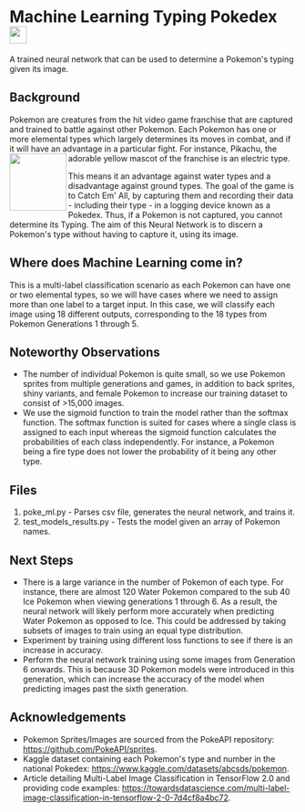 # Machine Learning Typing Pokedex <img src="https://user-images.githubusercontent.com/91648600/211432292-98c9c826-e7ef-4578-8fa7-94c5b48cea1a.png" width="30">
A trained neural network that can be used to determine a Pokemon's typing given its image.

 ## Background
 
 Pokemon are creatures from the hit video game franchise that are captured and trained to battle against other Pokemon. Each Pokemon has one or more elemental types which largely determines its moves in combat, and if it will have an advantage in a particular fight. For instance, Pikachu, the adorable yellow mascot of the franchise is an electric type.
 <img src="https://user-images.githubusercontent.com/91648600/211431531-3794c806-ca96-4b5d-b50b-7ac1a82f6487.png" width="100" align="left">

 This means it an advantage against water types and a disadvantage against ground types. The goal of the game is to Catch Em' All, by capturing them and recording their data - including their type - in a logging device known as a Pokedex. Thus, if a Pokemon is not captured, you cannot determine its Typing. The aim of this Neural Network is to discern a Pokemon's type without having to capture it, using its image.

## Where does Machine Learning come in?
This is a multi-label classification scenario as each Pokemon can have one or two elemental types, so we will have cases where we need to assign more than one label to a target input. In this case, we will classify each image using 18 different outputs, corresponding to the 18 types from Pokemon Generations 1 through 5.

## Noteworthy Observations
- The number of individual Pokemon is quite small, so we use Pokemon sprites from multiple generations and games, in addition to back sprites, shiny variants, and female Pokemon to increase our training dataset to consist of >15,000 images.
- We use the sigmoid function to train the model rather than the softmax function. The softmax function is suited for cases where a single class is assigned to each input whereas the sigmoid function calculates the probabilities of each class independently. For instance, a Pokemon being a fire type does not lower the probability of it being any other type.

## Files
1. poke_ml.py - Parses csv file, generates the neural network, and trains it.
2. test_models_results.py - Tests the model given an array of Pokemon names.

## Next Steps
- There is a large variance in the number of Pokemon of each type. For instance, there are almost 120 Water Pokemon compared to the sub 40 Ice Pokemon when viewing generations 1 through 6. As a result, the neural network will likely perform more accurately when predicting Water Pokemon as opposed to Ice. This could be addressed by taking subsets of images to train using an equal type distribution.
- Experiment by training using different loss functions to see if there is an increase in accuracy.
- Perform the neural network training using some images from Generation 6 onwards. This is because 3D Pokemon models were introduced in this generation, which can increase the accuracy of the model when predicting images past the sixth generation.

## Acknowledgements
- Pokemon Sprites/Images are sourced from the PokeAPI repository: https://github.com/PokeAPI/sprites.
- Kaggle dataset containing each Pokemon's type and number in the national Pokedex: https://www.kaggle.com/datasets/abcsds/pokemon.
- Article detailing Multi-Label Image Classification in TensorFlow 2.0 and providing code examples: https://towardsdatascience.com/multi-label-image-classification-in-tensorflow-2-0-7d4cf8a4bc72.

